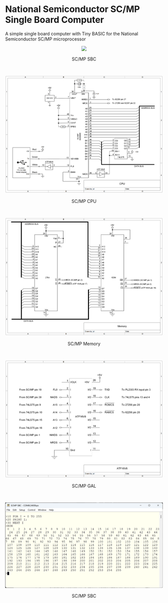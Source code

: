 # National Semiconductor SC/MP Single Board Computer
A simple single board computer with Tiny BASIC for the National Semiconductor SC/MP microprocessor 
<p align="center"><img src="/images/SCMP SBC.JPG"/>
<p align="center">SC/MP SBC</p><br>
<p align="center"><img src="/images/SC-MP CPU.png"/>
<p align="center">SC/MP CPU</p><br>
<p align="center"><img src="/images/SC-MP Memory.png"/>
<p align="center">SC/MP Memory</p><br>
<p align="center"><img src="/images/SC-MP GAL.png"/>
<p align="center">SC/MP GAL</p><br>
<p align="center"><img src="/images/SCMP SBC.png"/>
<p align="center">SC/MP SBC</p><br>
